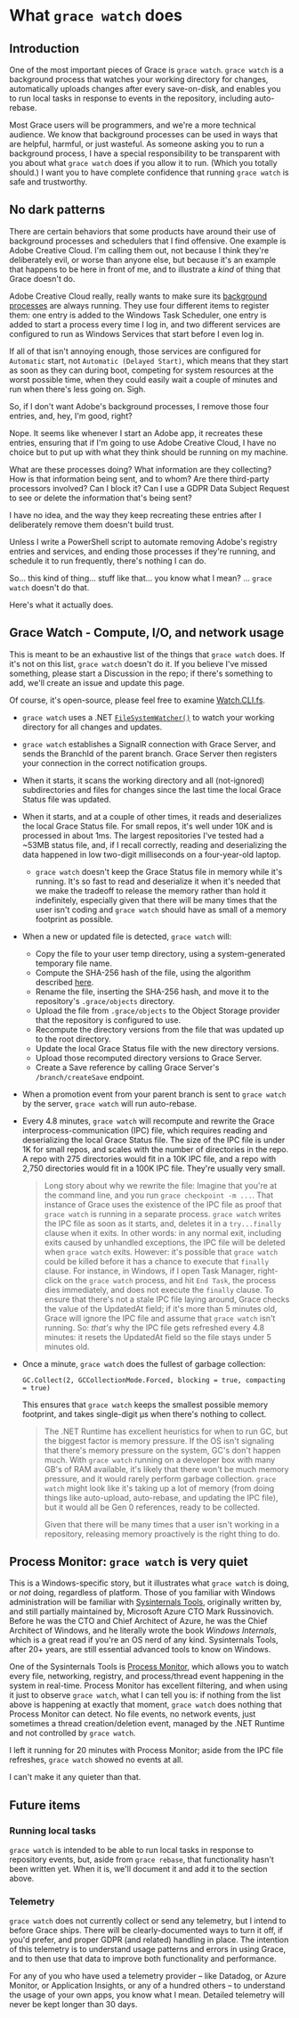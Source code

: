 # What `grace watch` does

## Introduction

One of the most important pieces of Grace is `grace watch`. `grace watch` is a background process that watches your working directory for changes, automatically uploads changes after every save-on-disk, and enables you to run local tasks in response to events in the repository, including auto-rebase.

Most Grace users will be programmers, and we're a more technical audience. We know that background processes can be used in ways that are helpful, harmful, or just wasteful. As someone asking you to run a background process, I have a special responsibility to be transparent with you about what `grace watch` does if you allow it to run. (Which you totally should.) I want you to have complete confidence that running `grace watch` is safe and trustworthy.

## No dark patterns

There are certain behaviors that some products have around their use of background processes and schedulers that I find offensive. One example is Adobe Creative Cloud. I'm calling them out, not because I think they're deliberately evil, or worse than anyone else, but because it's an example that happens to be here in front of me, and to illustrate a *kind* of thing that Grace doesn't do.

Adobe Creative Cloud really, really wants to make sure its [background processes](https://helpx.adobe.com/gr_en/x-productkb/global/adobe-background-processes.html) are always running. They use four different items to register them: one entry is added to the Windows Task Scheduler, one entry is added to start a process every time I log in, and two different services are configured to run as Windows Services that start before I even log in.

If all of that isn't annoying enough, those services are configured for `Automatic` start, not `Automatic (Delayed Start)`, which means that they start as soon as they can during boot, competing for system resources at the worst possible time, when they could easily wait a couple of minutes and run when there's less going on. Sigh.

So, if I don't want Adobe's background processes, I remove those four entries, and, hey, I'm good, right?

Nope. It seems like whenever I start an Adobe app, it recreates these entries, ensuring that if I'm going to use Adobe Creative Cloud, I have no choice but to put up with what they think should be running on my machine.

What are these processes doing? What information are they collecting? How is that information being sent, and to whom? Are there third-party processors involved? Can I block it? Can I use a GDPR Data Subject Request to see or delete the information that's being sent?

I have no idea, and the way they keep recreating these entries after I deliberately remove them doesn't build trust.

Unless I write a PowerShell script to automate removing Adobe's registry entries and services, and ending those processes if they're running, and schedule it to run frequently, there's nothing I can do.

So... this kind of thing... stuff like that... you know what I mean? ... `grace watch` doesn't do that.

Here's what it actually does.

## Grace Watch - Compute, I/O, and network usage

This is meant to be an exhaustive list of the things that `grace watch` does. If it's not on this list, `grace watch` doesn't do it. If you believe I've missed something, please start a Discussion in the repo; if there's something to add, we'll create an issue and update this page.

Of course, it's open-source, please feel free to examine [Watch.CLI.fs](https://github.com/ScottArbeit/Grace/blob/main/src/Grace.CLI/Command/Watch.CLI.fs).

- `grace watch` uses a .NET [`FileSystemWatcher()`](https://learn.microsoft.com/en-us/dotnet/api/system.io.filesystemwatcher?view=net-8.0) to watch your working directory for all changes and updates.
- `grace watch` establishes a SignalR connection with Grace Server, and sends the BranchId of the parent branch. Grace Server then registers your connection in the correct notification groups.
- When it starts, it scans the working directory and all (not-ignored) subdirectories and files for changes since the last time the local Grace Status file was updated.
- When it starts, and at a couple of other times, it reads and deserializes the local Grace Status file. For small repos, it's well under 10K and is processed in about 1ms. The largest repositories I've tested had a ~53MB status file, and, if I recall correctly, reading and deserializing the data happened in low two-digit milliseconds on a four-year-old laptop.
  - `grace watch` doesn't keep the Grace Status file in memory while it's running. It's so fast to read and deserialize it when it's needed that we make the tradeoff to release the memory rather than hold it indefinitely, especially given that there will be many times that the user isn't coding and `grace watch` should have as small of a memory footprint as possible.
- When a new or updated file is detected, `grace watch` will:
  - Copy the file to your user temp directory, using a system-generated temporary file name.
  - Compute the SHA-256 hash of the file, using the algorithm described [here](How%20Grace%20computes%20the%20SHA-256%20value.md).
  - Rename the file, inserting the SHA-256 hash, and move it to the repository's `.grace/objects` directory.
  - Upload the file from `.grace/objects` to the Object Storage provider that the repository is configured to use.
  - Recompute the directory versions from the file that was updated up to the root directory.
  - Update the local Grace Status file with the new directory versions.
  - Upload those recomputed directory versions to Grace Server.
  - Create a Save reference by calling Grace Server's `/branch/createSave` endpoint.
- When a promotion event from your parent branch is sent to `grace watch` by the server, `grace watch` will run auto-rebase.
- Every 4.8 minutes, `grace watch` will recompute and rewrite the Grace interprocess-communication (IPC) file, which requires reading and deserializing the local Grace Status file. The size of the IPC file is under 1K for small repos, and scales with the number of directories in the repo. A repo with 275 directories would fit in a 10K IPC file, and a repo with 2,750 directories would fit in a 100K IPC file. They're usually very small.
  > Long story about why we rewrite the file: Imagine that you're at the command line, and you run `grace checkpoint -m ...`. That instance of Grace uses the existence of the IPC file as proof that `grace watch` is running in a separate process. `grace watch` writes the IPC file as soon as it starts, and, deletes it in a `try...finally` clause when it exits. In other words: in any normal exit, including exits caused by unhandled exceptions, the IPC file will be deleted when `grace watch` exits. However: it's possible that `grace watch` could be killed before it has a chance to execute that `finally` clause. For instance, in Windows, if I open Task Manager, right-click on the `grace watch` process, and hit `End Task`, the process dies immediately, and does not execute the `finally` clause. To ensure that there's not a stale IPC file laying around, Grace checks the value of the UpdatedAt field; if it's more than 5 minutes old, Grace will ignore the IPC file and assume that `grace watch` isn't running. So: _that's_ why the IPC file gets refreshed every 4.8 minutes: it resets the UpdatedAt field so the file stays under 5 minutes old.
- Once a minute, `grace watch` does the fullest of garbage collection:
  
  `GC.Collect(2, GCCollectionMode.Forced, blocking = true, compacting = true)`
  
  This ensures that `grace watch` keeps the smallest possible memory footprint, and takes single-digit µs when there's nothing to collect.
  
  > The .NET Runtime has excellent heuristics for when to run GC, but the biggest factor is memory pressure. If the OS isn't signaling that there's memory pressure on the system, GC's don't happen much. With `grace watch` running on a developer box with many GB's of RAM available, it's likely that there won't be much memory pressure, and it would rarely perform garbage collection. `grace watch` might look like it's taking up a lot of memory (from doing things like auto-upload, auto-rebase, and updating the IPC file), but it would all be Gen 0 references, ready to be collected.
  >
  > Given that there will be many times that a user isn't working in a repository, releasing memory proactively is the right thing to do.

## Process Monitor: `grace watch` is very quiet
This is a Windows-specific story, but it illustrates what `grace watch` is doing, or _not_ doing, regardless of platform. Those of you familiar with Windows administration will be familiar with [Sysinternals Tools](https://learn.microsoft.com/en-us/sysinternals/), originally written by, and still partially maintained by, Microsoft Azure CTO Mark Russinovich. Before he was the CTO and Chief Architect of Azure, he was the Chief Architect of Windows, and he literally wrote the book _Windows Internals_, which is a great read if you're an OS nerd of any kind. Sysinternals Tools, after 20+ years, are still essential advanced tools to know on Windows.

One of the Sysinternals Tools is [Process Monitor](https://learn.microsoft.com/en-us/sysinternals/downloads/procmon), which allows you to watch every file, networking, registry, and process/thread event happening in the system in real-time. Process Monitor has excellent filtering, and when using it just to observe `grace watch`, what I can tell you is: if nothing from the list above is happening at exactly that moment, `grace watch` does nothing that Process Monitor can detect. No file events, no network events, just sometimes a thread creation/deletion event, managed by the .NET Runtime and not controlled by `grace watch`.

I left it running for 20 minutes with Process Monitor; aside from the IPC file refreshes, `grace watch` showed no events at all.

I can't make it any quieter than that.

## Future items
### Running local tasks
`grace watch` is intended to be able to run local tasks in response to repository events, but, aside from `grace rebase`, that functionality hasn't been written yet. When it is, we'll document it and add it to the section above.

### Telemetry
`grace watch` does not currently collect or send any telemetry, but I intend to before Grace ships. There will be clearly-documented ways to turn it off, if you'd prefer, and proper GDPR (and related) handling in place. The intention of this telemetry is to understand usage patterns and errors in using Grace, and to then use that data to improve both functionality and performance.

For any of you who have used a telemetry provider – like Datadog, or Azure Monitor, or Application Insights, or any of a hundred others – to understand the usage of your own apps, you know what I mean. Detailed telemetry will never be kept longer than 30 days.